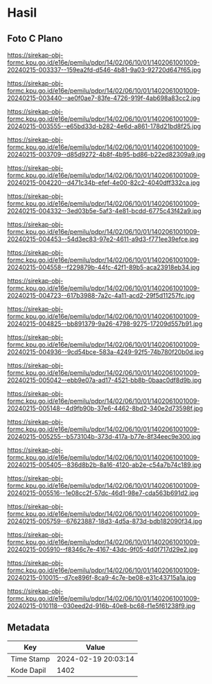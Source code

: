 # Hasil

## Foto C Plano

https://sirekap-obj-formc.kpu.go.id/e16e/pemilu/pdpr/14/02/06/10/01/1402061001009-20240215-003337--159ea2fd-d546-4b81-9a03-92720d647f65.jpg

https://sirekap-obj-formc.kpu.go.id/e16e/pemilu/pdpr/14/02/06/10/01/1402061001009-20240215-003440--ae0f0ae7-83fe-4726-919f-4ab698a83cc2.jpg

https://sirekap-obj-formc.kpu.go.id/e16e/pemilu/pdpr/14/02/06/10/01/1402061001009-20240215-003555--e65bd33d-b282-4e6d-a861-178d21bd8f25.jpg

https://sirekap-obj-formc.kpu.go.id/e16e/pemilu/pdpr/14/02/06/10/01/1402061001009-20240215-003709--d85d9272-4b8f-4b95-bd86-b22ed82309a9.jpg

https://sirekap-obj-formc.kpu.go.id/e16e/pemilu/pdpr/14/02/06/10/01/1402061001009-20240215-004220--d471c34b-efef-4e00-82c2-4040dff332ca.jpg

https://sirekap-obj-formc.kpu.go.id/e16e/pemilu/pdpr/14/02/06/10/01/1402061001009-20240215-004332--3ed03b5e-5af3-4e81-bcdd-6775c43f42a9.jpg

https://sirekap-obj-formc.kpu.go.id/e16e/pemilu/pdpr/14/02/06/10/01/1402061001009-20240215-004453--54d3ec83-97e2-4611-a9d3-f771ee39efce.jpg

https://sirekap-obj-formc.kpu.go.id/e16e/pemilu/pdpr/14/02/06/10/01/1402061001009-20240215-004558--f229879b-44fc-42f1-89b5-aca23918eb34.jpg

https://sirekap-obj-formc.kpu.go.id/e16e/pemilu/pdpr/14/02/06/10/01/1402061001009-20240215-004723--617b3988-7a2c-4a11-acd2-29f5d11257fc.jpg

https://sirekap-obj-formc.kpu.go.id/e16e/pemilu/pdpr/14/02/06/10/01/1402061001009-20240215-004825--bb891379-9a26-4798-9275-17209d557b91.jpg

https://sirekap-obj-formc.kpu.go.id/e16e/pemilu/pdpr/14/02/06/10/01/1402061001009-20240215-004936--9cd54bce-583a-4249-92f5-74b780f20b0d.jpg

https://sirekap-obj-formc.kpu.go.id/e16e/pemilu/pdpr/14/02/06/10/01/1402061001009-20240215-005042--ebb9e07a-ad17-4521-bb8b-0baac0df8d9b.jpg

https://sirekap-obj-formc.kpu.go.id/e16e/pemilu/pdpr/14/02/06/10/01/1402061001009-20240215-005148--4d9fb90b-37e6-4462-8bd2-340e2d73598f.jpg

https://sirekap-obj-formc.kpu.go.id/e16e/pemilu/pdpr/14/02/06/10/01/1402061001009-20240215-005255--b573104b-373d-417a-b77e-8f34eec9e300.jpg

https://sirekap-obj-formc.kpu.go.id/e16e/pemilu/pdpr/14/02/06/10/01/1402061001009-20240215-005405--836d8b2b-8a16-4120-ab2e-c54a7b74c189.jpg

https://sirekap-obj-formc.kpu.go.id/e16e/pemilu/pdpr/14/02/06/10/01/1402061001009-20240215-005516--1e08cc2f-57dc-46d1-98e7-cda563b691d2.jpg

https://sirekap-obj-formc.kpu.go.id/e16e/pemilu/pdpr/14/02/06/10/01/1402061001009-20240215-005759--67623887-18d3-4d5a-873d-bdb182090f34.jpg

https://sirekap-obj-formc.kpu.go.id/e16e/pemilu/pdpr/14/02/06/10/01/1402061001009-20240215-005910--f8346c7e-4167-43dc-9f05-4d0f717d29e2.jpg

https://sirekap-obj-formc.kpu.go.id/e16e/pemilu/pdpr/14/02/06/10/01/1402061001009-20240215-010015--d7ce896f-8ca9-4c7e-be08-e31c43715a1a.jpg

https://sirekap-obj-formc.kpu.go.id/e16e/pemilu/pdpr/14/02/06/10/01/1402061001009-20240215-010118--030eed2d-916b-40e8-bc68-f1e5f61238f9.jpg


## Metadata

| Key        | Value               |
| ---------- | ------------------- |
| Time Stamp | 2024-02-19 20:03:14 |
| Kode Dapil | 1402                |



